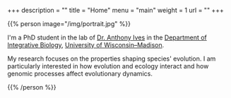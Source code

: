 +++
description = ""
title = "Home"
menu = "main"
weight = 1
url = ""
+++

<!---
My interests lie in population genomics and evolutionary ecology, and I am particularly
fascinated by how ecological (e.g., population dynamics, species interactions) and genomic
processes interact. For my dissertation I am focusing on developing tools for simulating highthroughput
sequencing for populations with complex demographic histories and on the properties
underlying clonal evolution in experimental populations of pea aphids.
-->
<!---
I am most fascinated by how complex networks of species interactions drive community
structure and evolutionary outcomes—and how they themselves are shaped by natural
selection. I seek to pursue these questions using a combination of computational,
experimental, and comparative field approaches.
-->


{{% person image="/img/portrait.jpg" %}}

I'm a PhD student in the lab of [Dr. Anthony Ives](http://ives.labs.wisc.edu)
in the [Department of Integrative Biology](http://ibio.wisc.edu/),
[University of Wisconsin–Madison](http://www.wisc.edu/).

My research focuses on the properties shaping species' evolution.
I am particularly interested in how evolution and ecology interact and
how genomic processes affect evolutionary dynamics.


{{% /person %}}





<!---
Please see above for more information on my previous research,
or click the icons on the left to visit my other pages.
-->